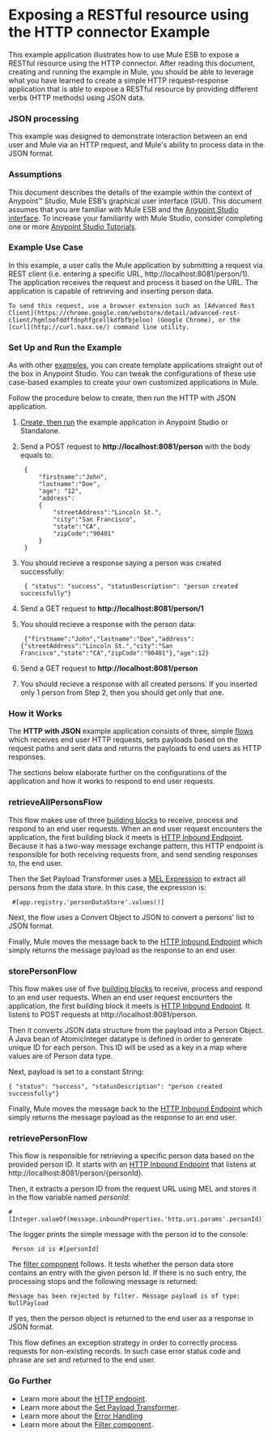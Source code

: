 # Exposing a RESTful resource using the HTTP connector Example

This example application illustrates how to use Mule ESB to expose a RESTful resource using the HTTP connector. After reading this document, creating and running the example in Mule, you should be able to leverage what you have learned to create a simple HTTP request-response application that is able to expose a RESTful resource by providing different verbs (HTTP methods) using JSON data.

### JSON processing

This example was designed to demonstrate interaction between an end user and Mule via an HTTP request, and Mule's ability to process data in the JSON format.

### Assumptions

This document describes the details of the example within the context of Anypoint™ Studio, Mule ESB’s graphical user interface (GUI). This document assumes that you are familiar with Mule ESB and the [Anypoint Studio interface](http://www.mulesoft.org/documentation/display/current/Anypoint+Studio+Essentials). To increase your familiarity with Mule Studio, consider completing one or more [Anypoint Studio Tutorials](http://www.mulesoft.org/documentation/display/current/Basic+Studio+Tutorial).

### Example Use Case

In this example, a user calls the Mule application by submitting a request via REST client (i.e. entering a specific URL, http://localhost:8081/person/1). The application receives the request and process it based on the URL. The application is capable of retrieving and inserting person data.  

	To send this request, use a browser extension such as [Advanced Rest Client](https://chrome.google.com/webstore/detail/advanced-rest-client/hgmloofddffdnphfgcellkdfbfbjeloo) (Google Chrome), or the [curl](http://curl.haxx.se/) command line utility.  


### Set Up and Run the Example

As with other [examples](http://www.mulesoft.org/documentation/display/current/Mule+Examples), you can create template applications straight out of the box in Anypoint Studio. You can tweak the configurations of these use case-based examples to create your own customized applications in Mule.

Follow the procedure below to create, then run the HTTP with JSON application.

1. [Create, then run](http://www.mulesoft.org/documentation/display/current/Mule+Examples#MuleExamples-CreateandRunExampleApplications) the example application in Anypoint Studio or Standalone.
1. Send a POST request to **http://localhost:8081/person** with the body equals to:
		
		{
		 	"firstname":"John",
		 	"lastname":"Doe",
		 	"age": "12",
		 	"address": 
		    {
		    	"streetAddress":"Lincoln St.",
		        "city":"San Francisco",
		        "state":"CA",
		        "zipCode":"90401"
			}
		} 
1. You should recieve a response saying a person was created successfully: 

		{ "status": "success", "statusDescription": "person created successfully"}
1. Send a GET request to **http://localhost:8081/person/1**
1. You should recieve a response with the person data:

		{"firstname":"John","lastname":"Doe","address":{"streetAddress":"Lincoln St.","city":"San Francisco","state":"CA","zipCode":"90401"},"age":12}

1. Send a GET request to **http://localhost:8081/person**
2. You should recieve a response with all created persons. If you inserted only 1 person from Step 2, then you should get only that one. 

### How it Works

The **HTTP with JSON** example application consists of three, simple [flows](http://www.mulesoft.org/documentation/display/current/Mule+Application+Architecture) which receives end user HTTP requests, sets payloads based on the request paths and sent data and returns the payloads to end users as HTTP responses.

The sections below elaborate further on the configurations of the application and how it works to respond to end user requests.


### retrieveAllPersonsFlow

This flow makes use of three [building blocks](http://www.mulesoft.org/documentation/display/current/Elements+in+a+Mule+Flow) to receive, process and respond to an end user requests. When an end user request encounters the application, the first building block it meets is [HTTP Inbound Endpoint](http://www.mulesoft.org/documentation/display/current/HTTP+Connector). Because it has a two-way message exchange pattern, this HTTP endpoint is responsible for both receiving requests from, and send sending responses to, the end user.

Then the Set Payload Transformer uses a [MEL Expression](http://www.mulesoft.org/documentation/display/current/Mule+Expression+Language+MEL) to extract all persons from the data store. In this case, the expression is:

	 #[app.registry.'personDataStore'.values()]

Next, the flow uses a Convert Object to JSON to convert a persons' list to JSON format.

Finally, Mule moves the message back to the [HTTP Inbound Endpoint](http://www.mulesoft.org/documentation/display/current/HTTP+Connector) which simply returns the message payload as the response to an end user.

### storePersonFlow

This flow makes use of five [building blocks](http://www.mulesoft.org/documentation/display/current/Elements+in+a+Mule+Flow) to receive, process and respond to an end user requests. When an end user request encounters the application, the first building block it meets is [HTTP Inbound Endpoint](http://www.mulesoft.org/documentation/display/current/HTTP+Connector). It listens to POST requests at http://localhost:8081/person. 

Then it converts JSON data structure from the payload into a Person Object. A Java bean of AtomicInteger datatype is defined in order to generate unique ID for each person. This ID will be used as a key in a map where values are  of Person data type. 

Next, payload is set to a constant String: 

	{ "status": "success", "statusDescription": "person created successfully"}

Finally, Mule moves the message back to the [HTTP Inbound Endpoint](http://www.mulesoft.org/documentation/display/current/HTTP+Connector) which simply returns the message payload as the response to an end user.

### retrievePersonFlow

This flow is responsible for retrieving a specific person data based on the provided person ID. It starts with an [HTTP Inbound Endpoint](http://www.mulesoft.org/documentation/display/current/HTTP+Connector) that listens at http://localhost:8081/person/{personId}.

Then, it extracts a person ID from the request URL using MEL and stores it in the flow variable named *personId*:

	#[Integer.valueOf(message.inboundProperties.'http.uri.params'.personId)]

The logger prints the simple message with the person id to the console:

	 Person id is #[personId]

The [filter component](http://www.mulesoft.org/documentation/display/current/Filters) follows. It tests whether the person data store contains an entry with the given person Id. If there is no such entry, the processing stops and the following message is returned:

	Message has been rejected by filter. Message payload is of type: NullPayload

If yes, then the person object is returned to the end user as a response in JSON format. 

This flow defines an exception strategy in order to correctly process requests for non-existing records. In such case error status code and phrase are set and returned to the end user.
  
### Go Further

- Learn more about the [HTTP endpoint](http://www.mulesoft.org/documentation/display/current/HTTP+Connector).
- Learn more about the [Set Payload Transformer](http://http://www.mulesoft.org/documentation/display/current/Set+Payload+Transformer+Reference).
- Learn more about the [Error Handling](http://www.mulesoft.org/documentation/display/current/Error+Handling)
- Learn more about the [Filter component](http://www.mulesoft.org/documentation/display/current/Filters). 